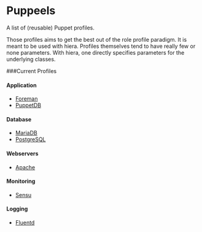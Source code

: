 Puppeels
========

A list of (reusable) Puppet profiles.

Those profiles aims to get the best out of the role profile paradigm.
It is meant to be used with hiera. Profiles themselves tend to have really few or none parameters.
With hiera, one directly specifies parameters for the underlying classes.

###Current Profiles

#### Application

* [Foreman](http://theforeman.org/)
* [PuppetDB](http://docs.puppetlabs.com/puppetdb/)

#### Database

* [MariaDB](http://mariadb.org)
* [PostgreSQL](http://www.postgresql.org)

#### Webservers

* [Apache](http://httpd.apache.org)

#### Monitoring

* [Sensu](http://sensuapp.org)

#### Logging

* [Fluentd](http://www.fluentd.org)

